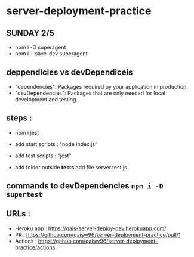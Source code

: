 # server-deployment-practice

## SUNDAY 2/5

+ npm i -D superagent
+ npm i --save-dev superagent

## deppendicies vs devDependiceis

+ "dependencies": Packages required by your application in production.
+ "devDependencies": Packages that are only needed for local development and testing.


## steps :

+ npm i jest
+ add start scripts : "node index.js"
+ add test scripts : "jest"

+ add folder outside __tests__
    add file server.test.js

   
## commands to devDependencies ```npm i -D supertest```


## URLs : 

+ Heroku app : https://qais-server-deploy-dev.herokuapp.com/
+ PR : https://github.com/qaisw96/server-deployment-practice/pull/1
+ Actions : https://github.com/qaisw96/server-deployment-practice/actions